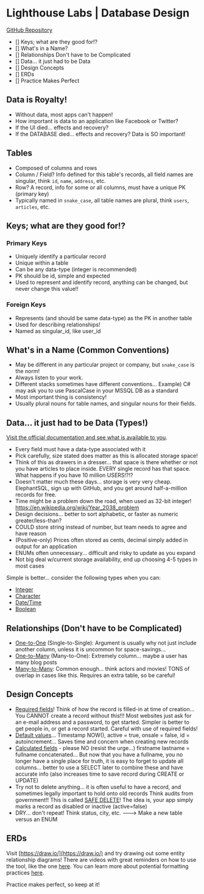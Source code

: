 # Lighthouse Labs | Database Design

[GitHub Repository]()

- [] Keys; what are they good for!?
- [] What's in a Name?
- [] Relationships Don't have to be Complicated
- [] Data... it just had to be Data
- [] Design Concepts
- [] ERDs
- [] Practice Makes Perfect

## Data is Royalty!

- Without data, most apps can't happen!
- How important is data to an application like Facebook or Twitter?
- If the UI died... effects and recovery?
- If the DATABASE died... effects and recovery? Data is SO important!

## Tables

- Composed of columns and rows
- Column / Field? Info defined for this table's records, all field names are singular, think `id`, `name`, `address`, etc.
- Row? A record, info for some or all columns, must have a unique PK (primary key)
- Typically named in `snake_case`, all table names are plural, think `users`, `articles`, etc.

## Keys; what are they good for!?

### Primary Keys

- Uniquely identify a particular record
- Unique within a table
- Can be any data-type (integer is recommended)
- PK should be id, simple and expected
- Used to represent and identify record, anything can be changed, but never change this value!!

### Foreign Keys

- Represents (and should be same data-type) as the PK in another table
- Used for describing relationships!
- Named as singular_id, like user_id

## What's in a Name (Common Conventions)

- May be different in any particular project or company, but `snake_case` is the norm!
- Always listen to your work.
- Different stacks sometimes have different conventions... Example) C# may ask you to use PascalCase in your MSSQL DB as a standard
- Most important thing is consistency!
- Usually plural nouns for table names, and singular nouns for their fields.

## Data... it just had to be Data (Types!)

[Visit the official documentation and see what is available to you](https://www.postgresql.org/docs/current/datatype.html).

- Every field must have a data-type associated with it
- Pick carefully, size stated does matter as this is allocated storage space!
- Think of this as drawers in a dresser... that space is there whether or not you have articles to place inside. EVERY single record has that space. What happens if you have 10 million USERS!?!?
- Doesn't matter much these days... storage is very very cheap. ElephantSQL, sign up with GitHub, and you get around half-a-million records for free.
- Time might be a problem down the road, when used as 32-bit integer! https://en.wikipedia.org/wiki/Year_2038_problem
- Design decisions... better to sort alphabetic, or faster as numeric greater/less-than?
- COULD store string instead of number, but team needs to agree and have reason
- (Positive-only) Prices often stored as cents, decimal simply added in output for an application
- ENUMs often unnecessary... difficult and risky to update as you expand
- Not big deal w/current storage availability, end up choosing 4-5 types in most cases

Simple is better... consider the following types when you can:

- [Integer](https://www.postgresql.org/docs/current/datatype-numeric.html#DATATYPE-INT)
- [Character](https://www.postgresql.org/docs/current/datatype-character.html)
- [Date/Time](https://www.postgresql.org/docs/current/datatype-datetime.html)
- [Boolean](https://www.postgresql.org/docs/current/datatype-boolean.html)

## Relationships (Don't have to be Complicated)

- [One-to-One](<https://en.wikipedia.org/wiki/One-to-one_(data_model)>) (Single-to-Single): Argument is usually why not just include another column, unless it is uncommon for space-savings...
- [One-to-Many](<https://en.wikipedia.org/wiki/One-to-many_(data_model)>) (Many-to-One): Extremely column... maybe a user has many blog posts
- [Many-to-Many](<https://en.wikipedia.org/wiki/Many-to-many_(data_model)>): Common enough... think actors and movies! TONS of overlap in cases like this. Requires an extra table, so be careful!

## Design Concepts

- [Required fields](https://www.postgresql.org/docs/9.4/ddl-constraints.html)! Think of how the record is filled-in at time of creation... You CANNOT create a record without this!!! Most websites just ask for an e-mail address and a password, to get started. Simpler is better to get people in, or get a record started. Careful with use of required fields!
- [Default values](https://www.postgresql.org/docs/9.4/ddl-default.html)... Timestamp NOW(), active = true, onsale = false, id = autoincrement... Saves time and concern when creating new records
- [Calculated fields](https://www.postgresql.org/docs/12/ddl-generated-columns.html) - please NO (resist the urge...) firstname lastname = fullname concatenated... But now that you have a fullname, you no longer have a single place for truth, it is easy to forget to update all columns... better to use a SELECT later to combine these and have accurate info (also increases time to save record during CREATE or UPDATE)
- Try not to delete anything... it is often useful to have a record, and sometimes legally important to hold onto old records Think audits from government!! This is called [SAFE DELETE](https://medium.com/meroxa/creating-a-soft-delete-archive-table-with-postgresql-70ba2eb6baf3)! The idea is, your app simply marks a record as disabled or inactive (active=false)
- DRY... don't repeat! Think status, city, etc. ---> Make a new table versus an ENUM

## ERDs

Visit [https://draw.io/](https://draw.io/) and try drawing out some entity relationship diagrams! There are videos with great reminders on how to use the tool, like the one [here](https://www.youtube.com/watch?v=lAtCySGDD48). You can learn more about potential formatting practices [here](https://www.smartdraw.com/entity-relationship-diagram/).

Practice makes perfect, so keep at it!
